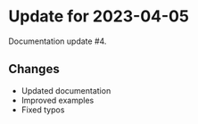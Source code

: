 # Update for 2023-04-05

Documentation update #4.

## Changes

- Updated documentation
- Improved examples
- Fixed typos